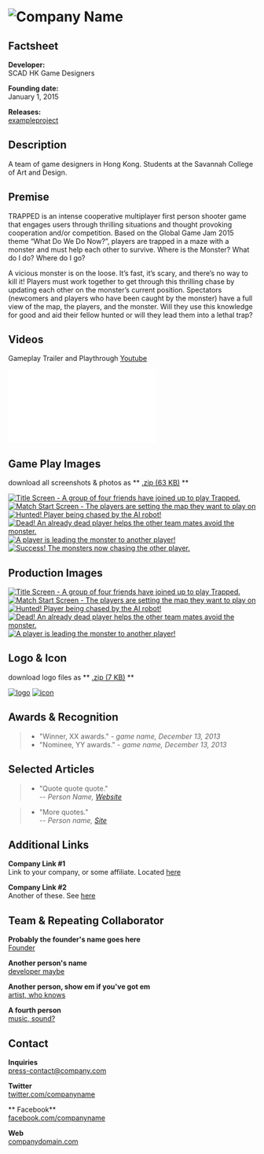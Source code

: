 # ![Company Name](assets/images/header.png)

## Factsheet

**Developer:**  
SCAD HK Game Designers

**Founding date:**  
January 1, 2015

**Releases:**  
[exampleproject][example_project]

## Description

A team of game designers in Hong Kong. Students at the Savannah College of Art and Design.

## Premise

TRAPPED is an intense cooperative multiplayer first person shooter game that engages users through thrilling situations and thought provoking cooperation and/or competition. Based on the Global Game Jam 2015 theme “What Do We Do Now?”, players are trapped in a maze with a monster and must help each other to survive. Where is the Monster? What do I do? Where do I go?

A vicious monster is on the loose. It’s fast, it’s scary, and there’s no way to kill it! Players must work together to get through this thrilling chase by updating each other on the monster’s current position. Spectators (newcomers and players who have been caught by the monster) have a full view of the map, the players, and the monster. Will they use this knowledge for good and aid their fellow hunted or will they lead them into a lethal trap?

## Videos

Gameplay Trailer and Playthrough [Youtube](https://www.youtube.com/watch?v=tN-8sHX5130&feature=youtu.be "Trapped Trailer 1")


<iframe src="//www.youtube.com/embed/tN-8sHX5130" frameborder="0" allowfullscreen></iframe>

## Game Play Images

download all screenshots & photos as ** [.zip (63 KB)](assets/images/images_gameplay.zip "Images zip") **

[![Title Screen - A group of four friends have joined up to play Trapped.](assets/images/game_image_01.png)](assets/images/game_image_01.png)
[![Match Start Screen - The players are setting the map they want to play on](assets/images/game_image_02.png)](assets/images/game_image_02.png)
[![Hunted! Player being chased by the AI robot!](assets/images/game_image_03.png)](assets/images/game_image_03.png)
[![Dead! An already dead player helps the other team mates avoid the monster.](assets/images/game_image_04.png)](assets/images/image_04.png)
[![A player is leading the monster to another player!](assets/images/game_image_05.png)](assets/images/game_image_06.png)
[![Success! The monsters now chasing the other player.](assets/images/game_image_06.png)](assets/images/game_image_06.png)

## Production Images

[![Title Screen - A group of four friends have joined up to play Trapped.](assets/images/production_image_01.jpg)](assets/images/production_image_01.jpg)
[![Match Start Screen - The players are setting the map they want to play on](assets/images/production_image_02.jpg)](assets/images/production_image_02.jpg)
[![Hunted! Player being chased by the AI robot!](assets/images/production_image_03.jpg)](assets/images/production_image_03.jpg)
[![Dead! An already dead player helps the other team mates avoid the monster.](assets/images/production_image_04.jpg)](assets/images/production_image_04.jpg)
[![A player is leading the monster to another player!](assets/images/production_image_05.jpg)](assets/images/production_image_05.jpg)


## Logo & Icon

download logo files as ** [.zip (7 KB)]( assets/images/logo.zip "Logo & Icon zip") **

[![logo](assets/images/logo.png)](assets/images/logo.png "Logo")
[![icon](assets/images/icon.png)](assets/images/icon.png "Icon")

## Awards & Recognition

> * "Winner, XX awards." - *game name, December 13, 2013*
> * "Nominee, YY awards." - *game name, December 13, 2013*

## Selected Articles

> * "Quote quote quote."  
-- *Person Name, [Website](http://www.website.com/)*


> * "More quotes."  
-- *Person name, [Site](http://geocities.blog.com/)*


## Additional Links

**Company Link #1**  
Link to your company, or some affiliate. Located [here](https://link)

**Company Link #2**  
Another of these. See [here](https://link)

## Team & Repeating Collaborator

**Probably the founder's name goes here**  
[Founder](https://link)

**Another person's name**  
[developer maybe](https://link)

**Another person, show em if you've got em**  
[artist, who knows](https://link)

**A fourth person**  
[music, sound?](https://link)

## Contact

**Inquiries**  
[press-contact@company.com][contact]

**Twitter**  
[twitter.com/companyname][twitter]

** Facebook**  
[facebook.com/companyname][facebook]

**Web**  
[companydomain.com][homepage]

<!--- =====================================================================  -->
<!--- Referenced links -->

[homepage]: http://companydomain.com "Company Name"

[contact]: mailto:press-contact@company.com

<!--- Social -->

[twitter]: https://twitter.com/companyname
[facebook]: https://facebook.com/companyname
[skype]: callto:companyskypename

<!--- Projects  -->

[example_project]: projects/exampleproject/
